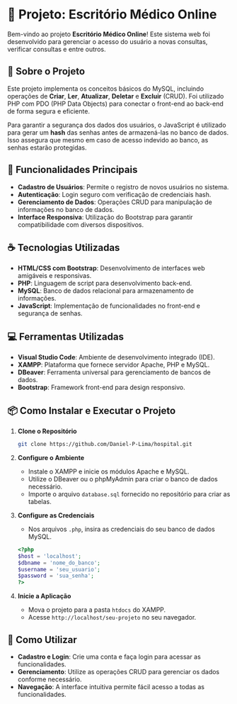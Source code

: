 # 🚀 Projeto: Escritório Médico Online

Bem-vindo ao projeto **Escritório Médico Online**! Este sistema web foi desenvolvido para gerenciar o acesso do usuário a novas consultas, verificar consultas e entre outros.

## 📝 Sobre o Projeto

Este projeto implementa os conceitos básicos do MySQL, incluindo operações de **Criar**, **Ler**, **Atualizar**, **Deletar** e **Excluir** (CRUD). Foi utilizado PHP com PDO (PHP Data Objects) para conectar o front-end ao back-end de forma segura e eficiente.

Para garantir a segurança dos dados dos usuários, o JavaScript é utilizado para gerar um **hash** das senhas antes de armazená-las no banco de dados. Isso assegura que mesmo em caso de acesso indevido ao banco, as senhas estarão protegidas.

## 🚧 Funcionalidades Principais

- **Cadastro de Usuários**: Permite o registro de novos usuários no sistema.
- **Autenticação**: Login seguro com verificação de credenciais hash.
- **Gerenciamento de Dados**: Operações CRUD para manipulação de informações no banco de dados.
- **Interface Responsiva**: Utilização do Bootstrap para garantir compatibilidade com diversos dispositivos.

## ☕ Tecnologias Utilizadas

- **HTML/CSS com Bootstrap**: Desenvolvimento de interfaces web amigáveis e responsivas.
- **PHP**: Linguagem de script para desenvolvimento back-end.
- **MySQL**: Banco de dados relacional para armazenamento de informações.
- **JavaScript**: Implementação de funcionalidades no front-end e segurança de senhas.

## 💻 Ferramentas Utilizadas

- **Visual Studio Code**: Ambiente de desenvolvimento integrado (IDE).
- **XAMPP**: Plataforma que fornece servidor Apache, PHP e MySQL.
- **DBeaver**: Ferramenta universal para gerenciamento de bancos de dados.
- **Bootstrap**: Framework front-end para design responsivo.

## 📦 Como Instalar e Executar o Projeto

1. **Clone o Repositório**

   ```bash
   git clone https://github.com/Daniel-P-Lima/hospital.git
   ```

2. **Configure o Ambiente**

   - Instale o XAMPP e inicie os módulos Apache e MySQL.
   - Utilize o DBeaver ou o phpMyAdmin para criar o banco de dados necessário.
   - Importe o arquivo `database.sql` fornecido no repositório para criar as tabelas.

3. **Configure as Credenciais**

   - Nos arquivos `.php`, insira as credenciais do seu banco de dados MySQL.

   ```php
   <?php
   $host = 'localhost';
   $dbname = 'nome_do_banco';
   $username = 'seu_usuario';
   $password = 'sua_senha';
   ?>
   ```

4. **Inicie a Aplicação**

   - Mova o projeto para a pasta `htdocs` do XAMPP.
   - Acesse `http://localhost/seu-projeto` no seu navegador.

## 📖 Como Utilizar

- **Cadastro e Login**: Crie uma conta e faça login para acessar as funcionalidades.
- **Gerenciamento**: Utilize as operações CRUD para gerenciar os dados conforme necessário.
- **Navegação**: A interface intuitiva permite fácil acesso a todas as funcionalidades.
